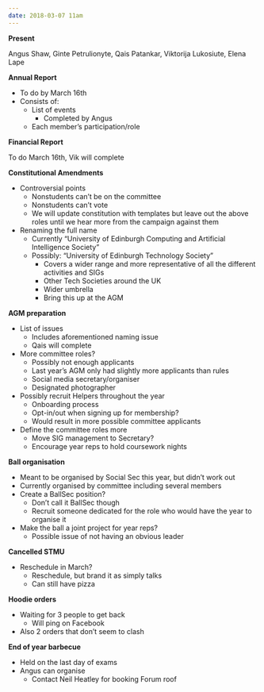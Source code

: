 ```yaml
---
date: 2018-03-07 11am
---
```


**Present**

Angus Shaw, Ginte Petrulionyte, Qais Patankar, Viktorija Lukosiute, Elena Lape

**Annual Report**
- To do by March 16th
- Consists of:
  - List of events
    - Completed by Angus
  - Each member’s participation/role

**Financial Report**

To do March 16th, Vik will complete

**Constitutional Amendments**
- Controversial points
  - Nonstudents can’t be on the committee
  - Nonstudents can’t vote
  - We will update constitution with templates but leave out the above roles until we hear more from the campaign against them
- Renaming the full name
  - Currently “University of Edinburgh Computing and Artificial Intelligence Society”
  - Possibly: “University of Edinburgh Technology Society”
    - Covers a wider range and more representative of all the different activities and SIGs
    - Other Tech Societies around the UK
    - Wider umbrella
    - Bring this up at the AGM

**AGM preparation**
- List of issues
  - Includes aforementioned naming issue
  - Qais will complete
- More committee roles?
  - Possibly not enough applicants
  - Last year’s AGM only had slightly more applicants than rules
  - Social media secretary/organiser
  - Designated photographer
- Possibly recruit Helpers throughout the year
  - Onboarding process
  - Opt-in/out when signing up for membership?
  - Would result in more possible committee applicants
- Define the committee roles more
  - Move SIG management to Secretary?
  - Encourage year reps to hold coursework nights
  
**Ball organisation**
- Meant to be organised by Social Sec this year, but didn’t work out
- Currently organised by committee including several members
- Create a BallSec position?
  - Don’t call it BallSec though
  - Recruit someone dedicated for the role who would have the year to organise it
- Make the ball a joint project for year reps?
  - Possible issue of not having an obvious leader

**Cancelled STMU**
- Reschedule in March?
  - Reschedule, but brand it as simply talks
  - Can still have pizza

**Hoodie orders**
- Waiting for 3 people to get back	
  - Will ping on Facebook
- Also 2 orders that don’t seem to clash

**End of year barbecue**
- Held on the last day of exams
- Angus can organise
  - Contact Neil Heatley for booking Forum roof

